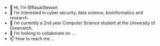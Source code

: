 - 👋 Hi, I’m @RasaiStewart
- 👀 I’m interested in cyber security, data science, bioinformatics and research.
- 🌱 I’m currently a 2nd year Computer Science student at the University of Greenwich.
- 💞️ I’m looking to collaborate on ...
- 📫 How to reach me ...

<!---
RasaiStewart/RasaiStewart is a ✨ special ✨ repository because its `README.md` (this file) appears on your GitHub profile.
You can click the Preview link to take a look at your changes.
--->
